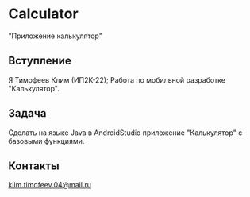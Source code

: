 # Calculator
"Приложение калькулятор"

## Вступление
Я Тимофеев Клим (ИП2К-22); Работа по мобильной разработке "Калькулятор".

## Задача
Сделать на языке Java в AndroidStudio приложение "Калькулятор" с базовыми функциями.

## Контакты 
klim.timofeev.04@mail.ru
